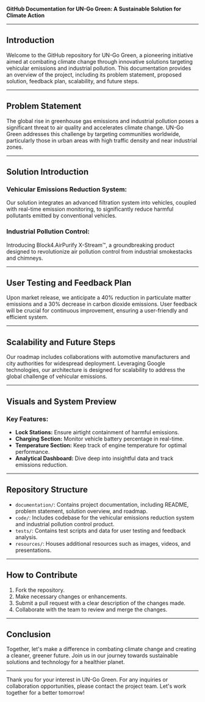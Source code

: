 **GitHub Documentation for UN-Go Green: A Sustainable Solution for Climate Action**

---

## Introduction

Welcome to the GitHub repository for UN-Go Green, a pioneering initiative aimed at combating climate change through innovative solutions targeting vehicular emissions and industrial pollution. This documentation provides an overview of the project, including its problem statement, proposed solution, feedback plan, scalability, and future steps.

---

## Problem Statement

The global rise in greenhouse gas emissions and industrial pollution poses a significant threat to air quality and accelerates climate change. UN-Go Green addresses this challenge by targeting communities worldwide, particularly those in urban areas with high traffic density and near industrial zones.

---

## Solution Introduction

### Vehicular Emissions Reduction System:
Our solution integrates an advanced filtration system into vehicles, coupled with real-time emission monitoring, to significantly reduce harmful pollutants emitted by conventional vehicles.

### Industrial Pollution Control:
Introducing Block4.AirPurify X-Stream™, a groundbreaking product designed to revolutionize air pollution control from industrial smokestacks and chimneys.

---

## User Testing and Feedback Plan

Upon market release, we anticipate a 40% reduction in particulate matter emissions and a 30% decrease in carbon dioxide emissions. User feedback will be crucial for continuous improvement, ensuring a user-friendly and efficient system.

---

## Scalability and Future Steps

Our roadmap includes collaborations with automotive manufacturers and city authorities for widespread deployment. Leveraging Google technologies, our architecture is designed for scalability to address the global challenge of vehicular emissions.

---

## Visuals and System Preview

### Key Features:

- **Lock Stations:** Ensure airtight containment of harmful emissions.
- **Charging Section:** Monitor vehicle battery percentage in real-time.
- **Temperature Section:** Keep track of engine temperature for optimal performance.
- **Analytical Dashboard:** Dive deep into insightful data and track emissions reduction.

---

## Repository Structure

- `documentation/`: Contains project documentation, including README, problem statement, solution overview, and roadmap.
- `code/`: Includes codebase for the vehicular emissions reduction system and industrial pollution control product.
- `tests/`: Contains test scripts and data for user testing and feedback analysis.
- `resources/`: Houses additional resources such as images, videos, and presentations.

---

## How to Contribute

1. Fork the repository.
2. Make necessary changes or enhancements.
3. Submit a pull request with a clear description of the changes made.
4. Collaborate with the team to review and merge the changes.

---

## Conclusion

Together, let's make a difference in combating climate change and creating a cleaner, greener future. Join us in our journey towards sustainable solutions and technology for a healthier planet.

---

Thank you for your interest in UN-Go Green. For any inquiries or collaboration opportunities, please contact the project team. Let's work together for a better tomorrow!
